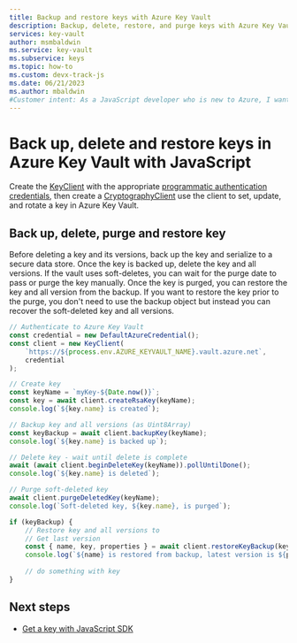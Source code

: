 ```yaml
---
title: Backup and restore keys with Azure Key Vault
description: Backup, delete, restore, and purge keys with Azure Key Vault and the client SDK. 
services: key-vault
author: msmbaldwin
ms.service: key-vault
ms.subservice: keys
ms.topic: how-to
ms.custom: devx-track-js
ms.date: 06/21/2023
ms.author: mbaldwin
#Customer intent: As a JavaScript developer who is new to Azure, I want to backup and restore keys using a key to the Key Vault with the SDK.
---
```


# Back up, delete and restore keys in Azure Key Vault with JavaScript

Create the [KeyClient](/javascript/api/@azure/keyvault-keys/keyclient) with the appropriate [programmatic authentication credentials](javascript-developer-guide-get-started.md#authorize-access-and-connect-to-key-vault), then create a [CryptographyClient](/javascript/api/@azure/keyvault-keys/cryptographyclient) use the client to set, update, and rotate a key in Azure Key Vault.

## Back up, delete, purge and restore key

Before deleting a key and its versions, back up the key and serialize to a secure data store. Once the key is backed up, delete the key and all versions. If the vault uses soft-deletes, you can wait for the purge date to pass or purge the key manually. Once the key is purged, you can restore the key and all version from the backup. If you want to restore the key prior to the purge, you don't need to use the backup object but instead you can recover the soft-deleted key and all versions.

```javascript
// Authenticate to Azure Key Vault
const credential = new DefaultAzureCredential();
const client = new KeyClient(
    `https://${process.env.AZURE_KEYVAULT_NAME}.vault.azure.net`,
    credential
);

// Create key
const keyName = `myKey-${Date.now()}`;
const key = await client.createRsaKey(keyName);
console.log(`${key.name} is created`);

// Backup key and all versions (as Uint8Array)
const keyBackup = await client.backupKey(keyName);
console.log(`${key.name} is backed up`);

// Delete key - wait until delete is complete
await (await client.beginDeleteKey(keyName)).pollUntilDone();
console.log(`${key.name} is deleted`);

// Purge soft-deleted key 
await client.purgeDeletedKey(keyName);
console.log(`Soft-deleted key, ${key.name}, is purged`);

if (keyBackup) {
    // Restore key and all versions to
    // Get last version
    const { name, key, properties } = await client.restoreKeyBackup(keyBackup);
    console.log(`${name} is restored from backup, latest version is ${properties.version}`);
    
    // do something with key
}
```

## Next steps

* [Get a key with JavaScript SDK](javascript-developer-guide-get-key.md)